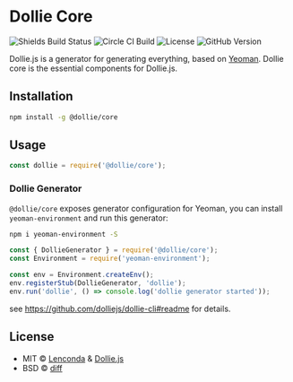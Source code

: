# Dollie Core

![Shields Build Status](https://img.shields.io/circleci/build/github/dolliejs/dollie-core/master)
![Circle CI Build](https://circleci.com/gh/dolliejs/dollie-core.svg?style=svg)
![License](https://img.shields.io/github/license/dolliejs/dollie-core)
![GitHub Version](https://img.shields.io/github/package-json/v/dolliejs/dollie-core)

Dollie.js is a generator for generating everything, based on [Yeoman](http://yeoman.io). Dollie core is the essential components for Dollie.js.

## Installation

```bash
npm install -g @dollie/core
```

## Usage

```javascript
const dollie = require('@dollie/core');
```

### Dollie Generator

`@dollie/core` exposes generator configuration for Yeoman, you can install `yeoman-environment` and run this generator:

```bash
npm i yeoman-environment -S
```

```javascript
const { DollieGenerator } = require('@dollie/core');
const Environment = require('yeoman-environment');

const env = Environment.createEnv();
env.registerStub(DollieGenerator, 'dollie');
env.run('dollie', () => console.log('dollie generator started'));
```

see <https://github.com/dolliejs/dollie-cli#readme> for details.

## License

- MIT © [Lenconda](https://lenconda.top) & [Dollie.js](https://github.com/dolliejs)
- BSD © [diff](https://github.com/kpdecker/jsdiff#license)
